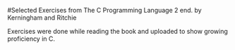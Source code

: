 #Selected Exercises from The C Programming Language 2 end. by Kerningham and Ritchie

Exercises were done while reading the book and uploaded to show growing proficiency in C.